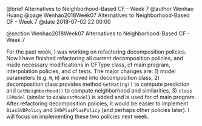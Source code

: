 @brief Alternatives to Neighborhood-Based CF - Week 7
@author Wenhao Huang
@page Wenhao2018Week07 Alternatives to Neighborhood-Based CF - Week 7
@date 2018-07-02 22:00:00

@section Wenhao2018Week07 Alternatives to Neighborhood-Based CF - Week 7

For the past week, I was working on refactoring decomposition policies. Now I have finished refactoring all current decomposition policies, and made necessary modifications in CFType class, cf main program, interpolation policies, and cf tests. The major changes are: 1) model parameters (e.g. `W`, `H`) are moved into decomposition class, 2) decomposition class provides method `GetRating()` to compute prediction and `GetNeighborhood()` to compute neighborhood and similarities, 3) `class CFModel` (similar to `AdaBoostModel`) is added and is used for cf main program. After refactoring decomposition policies, it would be easier to implement `BiasSVDPolicy` and `SVDPlusPlusPolicy` (and perhaps other policies later). I will focus on implementing these two policies next week.